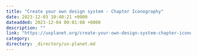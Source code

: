 ```yaml
---
title: "Create your own design system - Chapter Iconography"
date: 2023-12-03 10:40:21 +0000
dateadded: 2023-12-04 00:01:08 +0000
description: ""
link: "https://uxplanet.org/create-your-own-design-system-chapter-iconography-1f2e970fdf05?source=rss----819cc2aaeee0---4"
category:
directory: _directory/ux-planet.md
---
```

